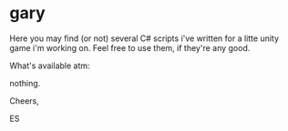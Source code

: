 # gary

Here you may find (or not) several C# scripts i've written for a litte unity game i'm working on. Feel free to use them, if they're any good.

What's available atm:

nothing.

Cheers,

ES
